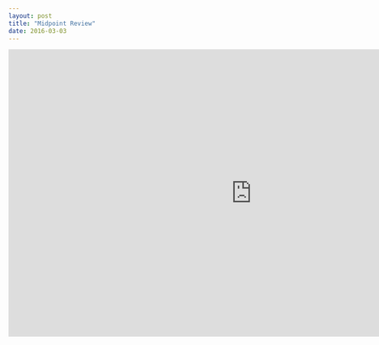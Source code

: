 ```yaml
---
layout: post
title: "Midpoint Review"
date: 2016-03-03
---
```


<iframe src="https://docs.google.com/presentation/d/1qkxZioKccQKrYrM5CtpMnlr2yfbwrG4jvAAsj4JXoEY/embed?start=false&loop=false&delayms=3000" frameborder="0" width="960" height="569" allowfullscreen="true" mozallowfullscreen="true" webkitallowfullscreen="true"></iframe>